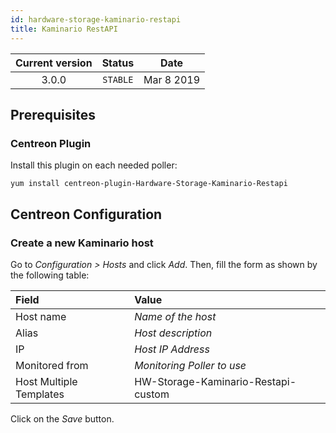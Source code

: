 ```yaml
---
id: hardware-storage-kaminario-restapi
title: Kaminario RestAPI
---
```


| Current version | Status | Date |
| :-: | :-: | :-: |
| 3.0.0 | `STABLE` | Mar  8 2019 |

## Prerequisites

### Centreon Plugin

Install this plugin on each needed poller:

``` shell
yum install centreon-plugin-Hardware-Storage-Kaminario-Restapi
```

## Centreon Configuration

### Create a new Kaminario host

Go to *Configuration \> Hosts* and click *Add*. Then, fill the form as shown by
the following table:

| Field                   | Value                               |
| :---------------------- | :---------------------------------- |
| Host name               | *Name of the host*                  |
| Alias                   | *Host description*                  |
| IP                      | *Host IP Address*                   |
| Monitored from          | *Monitoring Poller to use*          |
| Host Multiple Templates | HW-Storage-Kaminario-Restapi-custom |

Click on the *Save* button.

